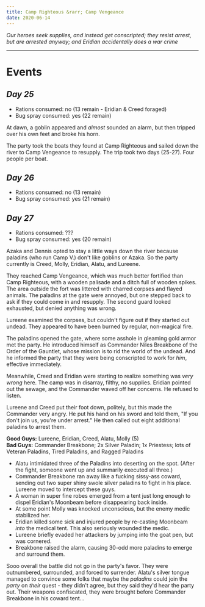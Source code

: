 ```yaml
---
title: Camp Righteous &rarr; Camp Vengeance
date: 2020-06-14
---
```

*Our heroes seek supplies, and instead get conscripted; they resist arrest, but are arrested anyway; and Eridian accidentally does a war crime*

---

# Events

## *Day 25*

* Rations consumed: no (13 remain - Eridian & Creed foraged)
* Bug spray consumed: yes (22 remain)

At dawn, a goblin appeared and *almost* sounded an alarm, but then tripped over his own feet and broke his horn.

The party took the boats they found at Camp Righteous and sailed down the river to Camp Vengeance to resupply. The trip took two days (25-27). Four people per boat.

## *Day 26*

* Rations consumed: no (13 remain)
* Bug spray consumed: yes (21 remain)

## *Day 27*

* Rations consumed: ???
* Bug spray consumed: yes (20 remain)

Azaka and Dennis opted to stay a little ways down the river because paladins (who run Camp V.) don't like goblins or Azaka. So the party currently is Creed, Molly, Eridian, Alatu, and Lureene.

They reached Camp Vengeance, which was much better fortified than Camp Righteous, with a wooden palisade and a ditch full of wooden spikes. The area outside the fort was littered with charred corpses and flayed animals. The paladins at the gate were annoyed, but one stepped back to ask if they could come in and resupply. The second guard looked exhausted, but denied anything was wrong.

Lureene examined the corpses, but couldn't figure out if they started out undead. They appeared to have been burned by regular, non-magical fire.

The paladins opened the gate, where some asshole in gleaming gold armor met the party. He introduced himself as Commander Niles Breakbone of the Order of the Gauntlet, whose mission is to rid the world of the undead. And he informed the party that they were being conscripted to work for *him*, effective immediately.

Meanwhile, Creed and Eridian were starting to realize something was *very wrong* here. The camp was in disarray, filthy, no supplies. Eridian pointed out the sewage, and the Commander waved off her concerns. He refused to listen.

Lureene and Creed put their foot down, politely, but this made the Commander very angry. He put his hand on his sword and told them, "If you don't join us, you're under arrest." He then called out eight additional paladins to arrest them.

**Good Guys:** Lureene, Eridian, Creed, Alatu, Molly (5)  
**Bad Guys:** Commander Breakbone; 2x Silver Paladin; 1x Priestess; lots of Veteran Paladins, Tired Paladins, and Ragged Paladins

* Alatu intimidated three of the Paladins into deserting on the spot. (After the fight, someone went up and summarily executed all three.)
* Commander Breakbone ran away like a fucking sissy-ass coward, sending out two super shiny swole silver paladins to fight in his place. Lureene moved to intercept these guys.
* A woman in super fine robes emerged from a tent just long enough to dispel Eridian's Moonbeam before disappearing back inside.
* At some point Molly was knocked unconscious, but the enemy medic stabilized her.
* Eridian killed some sick and injured people by re-casting Moonbeam *into* the medical tent. This also seriously wounded the medic.
* Lureene briefly evaded her attackers by jumping into the goat pen, but was cornered.
* Breakbone raised the alarm, causing 30-odd more paladins to emerge and surround them.

Sooo overall the battle did not go in the party's favor. They were outnumbered, surrounded, and forced to surrender. Alatu's silver tongue managed to convince some folks that maybe the *paladins* could join the *party* on *their* quest - they didn't agree, but they said they'd hear the party out. Their weapons confiscated, they were brought before Commander Breakbone in his coward tent...
